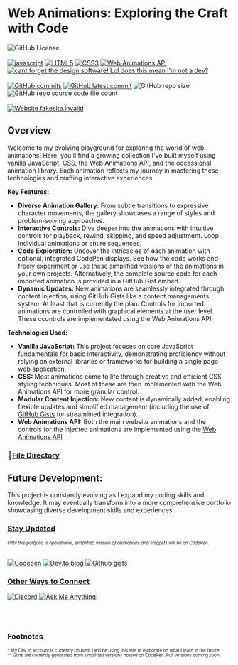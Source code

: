 

#  Web Animations: Exploring the Craft with Code 

![GitHub License](https://img.shields.io/github/license/Code-Nit-Whit/Web-Animations)
<br><br>
[![javascript](https://img.shields.io/badge/JavaScript-yellow.svg)](https://www.javascript.com) 
[![HTML5](https://img.shields.io/badge/HTML5-orange.svg)](https://developer.mozilla.org/en-US/docs/Glossary/HTML5) 
[![CSS3](https://img.shields.io/badge/CSS3-blue.svg)](https://developer.mozilla.org/en-US/docs/Web/CSS) 
[![Web Animations API](https://img.shields.io/badge/Web%20Animations%20API-green.svg)](https://developer.mozilla.org/en-US/docs/Web/API/Web_Animations_API)
[![cant forget the design software! Lol does this mean I'm not a dev?](https://img.shields.io/badge/Inkscape-grey.svg)](https://inkscape.org/)<br><br>
[![GitHub commits](https://badgen.net/github/commits/Code-Nit-Whit/Web-Animations)](https://GitHub.com/Code-Nit-Whit/Web-Animations/commit)
[![GitHub latest commit](https://badgen.net/github/last-commit/Code-Nit-Whit/Web-Animations)](https://GitHub.com/Code-Nit-Whit/Web-Animations/commit/)
![GitHub repo size](https://img.shields.io/github/repo-size/Code-Nit-Whit/Web-Animations)
![GitHub repo source code file count](https://img.shields.io/github/directory-file-count/Code-Nit-Whit/Web-Animations%2Fsrc?type=file&label=source%20code%20files)
<br><br>
[![Website fakesite.invalid](https://img.shields.io/website-up-coming%20soon-green-red/http/fakesite.invalid.svg)](http://fakesite.invalid/)




## **Overview**

Welcome to my evolving playground for exploring the world of web animations! Here, you'll find a growing collection I've built myself using vanilla JavaScript, CSS, the Web Animations API, and the occassional animation library. Each animation reflects my journey in mastering these technologies and crafting interactive experiences.

**Key Features:**

* **Diverse Animation Gallery:** From subtle transitions to expressive character movements, the gallery showcases a range of styles and problem-solving approaches.
* **Interactive Controls:** Dive deeper into the animations with intuitive controls for playback, rewind, skipping, and speed adjustment. Loop individual animations or entire sequences.
* **Code Exploration:** Uncover the intricacies of each animation with optional, integrated CodePen displays. See how the code works and freely experiment or use these simplified versions of the animations in your own projects. Alternatively, the complete source code for each imported animation is provided in a GitHub Gist embed.
* **Dynamic Updates:** New animations are seamlessly integrated through content injection, using GitHub Gists like a content managements system. At least that is currently the plan. Controls for imported animations are controlled with graphical elements at the user level. These ccontrols are implementsted using the Web Animations API. 

**Technologies Used:**

* **Vanilla JavaScript:** This project focuses on core JavaScript fundamentals for basic interactivity, demonstrating proficiency without relying on external libraries or frameworks for building a single page web application.
* **CSS:** Most animations come to life through creative and efficient CSS styling techniques. Most of these are then implemented with the Web Animations API for more granular control.
* **Modular Content Injection:** New content is dynamically added, enabling flexible updates and simplified management (including the use of [GitHub Gists](https://gist.github.com/Code-Nit-Whit) for streamlined integration).
* **Web Animations API:** Both the main website animations and the controls for the injected animations are implemented using the [Web Animations API](https://developer.mozilla.org/en-US/docs/Web/API/Web_Animations_API/Using_the_Web_Animations_API#meet_the_web_animations_api)

<h3><span>&#128279;</span><a href="https://github.com/Code-Nit-Whit/FileDirectory.md"><strong>File Directory</strong></a></h3>

## **Future Development:**

This project is constantly evolving as I expand my coding skills and knowledge. It may eventually transform into a more comprehensive portfolio showcasing diverse development skills and experiences.

<h3><u><strong>Stay Updated</strong></u></h3> 
<sub><sup><i>Until this portfolio is operational, simplified version of animations and snippets will be on CodePen. </i></sup></sub><br><br>


[![Codepen](https://img.shields.io/badge/Codepen-0a0a0a?style=for-the-badge&logo=codepen&logoColor=white)](https://codepen.io/Code-Nit-Whit) 
[![Dev.to blog](https://img.shields.io/badge/dev.to*-0A0A0A?style=for-the-badge&logo=dev.to&logoColor=white)](https://dev.to/)
[![Github gists](https://img.shields.io/badge/Gists**-0A0A0A?style=for-the-badge&logo=github&logoColor=white)](https://gist.github.com/Code-Nit-Whit)



### <u><strong>Other Ways to Connect</strong></u>
[![Discord](https://img.shields.io/badge/Discord-%235865F2.svg?style=for-the-badge&logo=discord&logoColor=white)](https://discordapp.com/users/1178998353187586054)
[![Ask Me Anything!](https://img.shields.io/badge/Discussions-%230a0a0a.svg?style=for-the-badge&logo=GitHub&logoColor=white)](https://github.com/Code-Nit-Whit/Web-Animations/discussions/new?category=general)

<br><br>
### Footnotes 
<sup><sub>* My Dev.to account is currently unused. I will be using this site to elaborate on what I learn in the future</sub></sup><br>
<sup><sub>** Gists are currently generated from simplified versions hosted on CodePen. Full versions coming soon.</sub></sup>